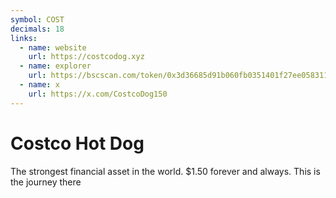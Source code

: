 ```yaml
---
symbol: COST
decimals: 18
links:
  - name: website
    url: https://costcodog.xyz
  - name: explorer
    url: https://bscscan.com/token/0x3d36685d91b060fb0351401f27ee058311fb00c1
  - name: x
    url: https://x.com/CostcoDog150
---
```


# Costco Hot Dog

The strongest financial asset in the world. $1.50 forever and always. This is the journey there

